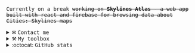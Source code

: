 <samp>Currently on a break <strike>working on <strong>Skylines Atlas</strong> - a web app built with react and firebase for browsing data about Cities: Skylines maps</strike></samp>


<details>
  <summary>&#x2709; <samp>Contact me</samp></summary>
  <br>
  
  <img src=https://discord.c99.nl/widget/theme-3/275353623884464129.png alt="My discord: Fancy Baguette#5955"/> <br>
  or send me an <a href=mailto:maciej.krol11@op.pl>email</a>
  <br>
</details>

<details>
  <summary>&#x2692; <samp>My toolbox</samp></summary>
  <br>
  
  <img src="https://skillicons.dev/icons?i=html,css,js,react,scss,tailwind,figma,github,vite" alt="(Image failed to load) HTML5, CSS3, JS, SCSS, Tailwind, Figma, Github, VS Code, Vite" height=32/>
  <br> <samp>Editor: Webstorm</samp>
</details>

<details>
  <summary>:octocat: <samp>GitHub stats</samp></summary>
  <br>
  
<span>
  <img src='https://github-readme-stats.vercel.app/api?username=FancyBaguette&show_icons=true&hide_title=true&bg_color=242938&text_color=FFFFFF&border_color=434554' height=130px/>
</span>
  
<span>
  <img src='https://github-readme-stats.vercel.app/api/top-langs/?username=FancyBaguette&layout=compact&bg_color=242938&text_color=FFFFFF&border_color=434554&title_color=FFFFFF' height=130px/>
</span>
</details>
